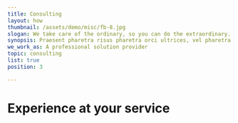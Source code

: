 ```yaml
---
title: Consulting
layout: how
thumbnail: /assets/demo/misc/fb-8.jpg
slogan: We take care of the ordinary, so you can do the extraordinary.
synopsis: Praesent pharetra risus pharetra orci ultrices, vel pharetra.
we_work_as: A professional solution provider
topic: consulting
list: true
position: 3

---
```


# Experience at your service


